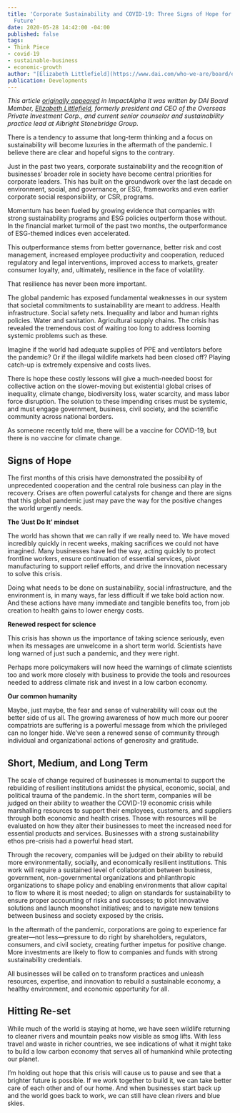 ```yaml
---
title: 'Corporate Sustainability and COVID-19: Three Signs of Hope for a Brighter
  Future'
date: 2020-05-28 14:42:00 -04:00
published: false
tags:
- Think Piece
- covid-19
- sustainable-business
- economic-growth
author: "[Elizabeth Littlefield](https://www.dai.com/who-we-are/board/elizabeth-l-littlefield)"
publication: Developments
---
```


*This article [originally appeared](https://impactalpha.com/corporate-sustainability-and-covid-19-three-signs-of-hope-for-a-brighter-future/) in ImpactAlpha It was written by DAI Board Member, [Elizabeth Littlefield](https://www.dai.com/who-we-are/board/elizabeth-l-littlefield), formerly president and CEO of the Overseas Private Investment Corp., and current senior counselor and sustainability practice lead at Albright Stonebridge Group.*





There is a tendency to assume that long-term thinking and a focus on sustainability will become luxuries in the aftermath of the pandemic. I believe there are clear and hopeful signs to the contrary. 

Just in the past two years, corporate sustainability and the recognition of businesses’ broader role in society have become central priorities for corporate leaders. This has built on the groundwork over the last decade on environment, social, and governance, or ESG, frameworks and even earlier corporate social responsibility, or CSR, programs. 

Momentum has been fueled by growing evidence that companies with strong sustainability programs and ESG policies outperform those without. In the financial market turmoil of the past two months, the outperformance of ESG-themed indices even accelerated. 

This outperformance stems from better governance, better risk and cost management, increased employee productivity and cooperation, reduced regulatory and legal interventions, improved access to markets, greater consumer loyalty, and, ultimately, resilience in the face of volatility. 

That resilience has never been more important. 

The global pandemic has exposed fundamental weaknesses in our system that societal commitments to sustainability are meant to address. Health infrastructure. Social safety nets. Inequality and labor and human rights policies. Water and sanitation. Agricultural supply chains. The crisis has revealed the tremendous cost of waiting too long to address looming systemic problems such as these.

Imagine if the world had adequate supplies of PPE and ventilators before the pandemic? Or if the illegal wildlife markets had been closed off? Playing catch-up is extremely expensive and costs lives. 

There is hope these costly lessons will give a much-needed boost for collective action on the slower-moving but existential global crises of inequality, climate change, biodiversity loss, water scarcity, and mass labor force disruption. The solution to these impending crises must be systemic, and must engage government, business, civil society, and the scientific community across national borders. 

As someone recently told me, there will be a vaccine for COVID-19, but there is no vaccine for climate change. 

## Signs of Hope 
 
The first months of this crisis have demonstrated the possibility of unprecedented cooperation and the central role business can play in the recovery. Crises are often powerful catalysts for change and there are signs that this global pandemic just may pave the way for the positive changes the world urgently needs. 

**The ‘Just Do It’ mindset**

The world has shown that we can rally if we really need to. We have moved incredibly quickly in recent weeks, making sacrifices we could not have imagined. Many businesses have led the way, acting quickly to protect frontline workers, ensure continuation of essential services, pivot manufacturing to support relief efforts, and drive the innovation necessary to solve this crisis.

Doing what needs to be done on sustainability, social infrastructure, and the environment is, in many ways, far less difficult if we take bold action now. And these actions have many immediate and tangible benefits too, from job creation to health gains to lower energy costs.

**Renewed respect for science**

This crisis has shown us the importance of taking science seriously, even when its messages are unwelcome in a short term world. Scientists have long warned of just such a pandemic, and they were right.

Perhaps more policymakers will now heed the warnings of climate scientists too and work more closely with business to provide the tools and resources needed to address climate risk and invest in a low carbon economy. 

**Our common humanity** 

Maybe, just maybe, the fear and sense of vulnerability will coax out the better side of us all. The growing awareness of how much more our poorer compatriots are suffering is a powerful message from which the privileged can no longer hide. We’ve seen a renewed sense of community through individual and organizational actions of generosity and gratitude.

## Short, Medium, and Long Term

The scale of change required of businesses is monumental to support the rebuilding of resilient institutions amidst the physical, economic, social, and political trauma of the pandemic. In the short term, companies will be judged on their ability to weather the COVID-19 economic crisis while marshalling resources to support their employees, customers, and suppliers through both economic and health crises. Those with resources will be evaluated on how they alter their businesses to meet the increased need for essential products and services. Businesses with a strong sustainability ethos pre-crisis had a powerful head start.

Through the recovery, companies will be judged on their ability to rebuild more environmentally, socially, and economically resilient institutions. This work will require a sustained level of collaboration between business, government, non-governmental organizations and philanthropic organizations to shape policy and enabling environments that allow capital to flow to where it is most needed; to align on standards for sustainability to ensure proper accounting of risks and successes; to pilot innovative solutions and launch moonshot initiatives; and to navigate new tensions between business and society exposed by the crisis. 

In the aftermath of the pandemic, corporations are going to experience far greater—not less—pressure to do right by shareholders, regulators, consumers, and civil society, creating further impetus for positive change. More investments are likely to flow to companies and funds with strong sustainability credentials.

All businesses will be called on to transform practices and unleash resources, expertise, and innovation to rebuild a sustainable economy, a healthy environment, and economic opportunity for all.

## Hitting Re-set

While much of the world is staying at home, we have seen wildlife returning to cleaner rivers and mountain peaks now visible as smog lifts. With less travel and waste in richer countries, we see indications of what it might take to build a low carbon economy that serves all of humankind while protecting our planet. 

I’m holding out hope that this crisis will cause us to pause and see that a brighter future is possible. If we work together to build it, we can take better care of each other and of our home. And when businesses start back up and the world goes back to work, we can still have clean rivers and blue skies. 